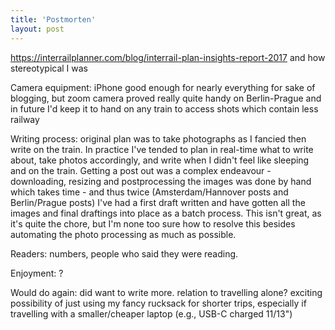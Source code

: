 ```yaml
---
title: 'Postmorten'
layout: post
---
```

https://interrailplanner.com/blog/interrail-plan-insights-report-2017 and how stereotypical I was

Camera equipment: iPhone good enough for nearly everything for sake of blogging, but zoom camera proved really quite handy on Berlin-Prague and in future I'd keep it to hand on any train to access shots which contain less railway

Writing process: original plan was to take photographs as I fancied then write on the train. In practice I've tended to plan in real-time what to write about, take photos accordingly, and write when I didn't feel like sleeping and on the train. Getting a post out was a complex endeavour - downloading, resizing and postprocessing the images was done by hand which takes time - and thus twice (Amsterdam/Hannover posts and Berlin/Prague posts) I've had a first draft written and have gotten all the images and final draftings into place as a batch process. This isn't great, as it's quite the chore, but I'm none too sure how to resolve this besides automating the photo processing as much as possible.

Readers: numbers, people who said they were reading.

Enjoyment: ?

Would do again: did want to write more. relation to travelling alone? exciting possibility of just using my fancy rucksack for shorter trips, especially if travelling with a smaller/cheaper laptop (e.g., USB-C charged 11/13")
